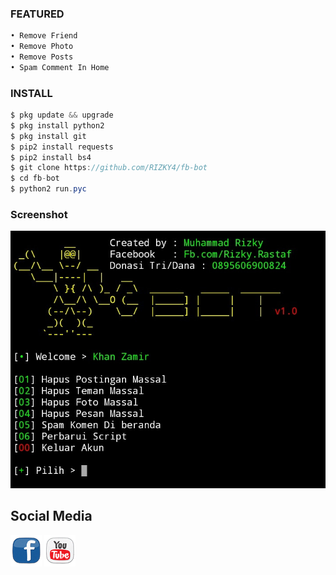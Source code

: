### FEATURED
```python
• Remove Friend
• Remove Photo
• Remove Posts
• Spam Comment In Home
```
### INSTALL
```java
$ pkg update && upgrade
$ pkg install python2
$ pkg install git
$ pip2 install requests
$ pip2 install bs4
$ git clone https://github.com/RIZKY4/fb-bot
$ cd fb-bot
$ python2 run.pyc
```

### Screenshot

![Test Image 1](bosku.jpg)

## Social Media

[![facebook](fb1.png)](https://m.youtube.com)   [![youtube](yt1.png)](https://m.youtube.com) 
